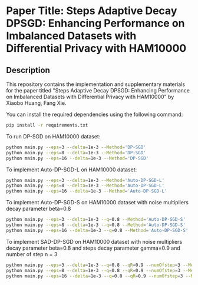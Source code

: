 # Paper Title: Steps Adaptive Decay DPSGD: Enhancing Performance on Imbalanced Datasets with Differential Privacy with HAM10000 

## Description
This repository contains the implementation and supplementary materials for the paper titled "Steps Adaptive Decay DPSGD: Enhancing Performance on Imbalanced Datasets with Differential Privacy with HAM10000" by Xiaobo Huang, Fang Xie.


You can install the required dependencies using the following command:
```bash
pip install -r requirements.txt
```

To run DP-SGD on HAM10000 dataset:
```bash
python main.py --eps=3 --delta=1e-3 --Method='DP-SGD'
python main.py --eps=8 --delta=1e-3 --Method='DP-SGD'
python main.py --eps=16 --delta=1e-3 --Method='DP-SGD'
```
To implement Auto-DP-SGD-L on HAM10000 dataset:
```bash
python main.py --eps=3 --delta=1e-3 --Method='Auto-DP-SGD-L'
python main.py --eps=8 --delta=1e-3 --Method='Auto-DP-SGD-L'
python main.py --eps=16 --delta=1e-3 --Method='Auto-DP-SGD-L'
```
To implement Auto-DP-SGD-S on HAM10000 dataset with noise multipliers decay parameter beta=0.8
```bash
python main.py --eps=3 --delta=1e-3 --q=0.8 --Method='Auto-DP-SGD-S'
python main.py --eps=8 --delta=1e-3 --q=0.8 --Method='Auto-DP-SGD-S'
python main.py --eps=16 --delta=1e-3 --q=0.8 --Method='Auto-DP-SGD-S'
```

To implement SAD-DP-SGD on HAM10000 dataset with noise multipliers decay parameter beta=0.8 and steps decay parameter gamma=0.9 and number of step n = 3
```bash
python main.py --eps=3 --delta=1e-3 --q=0.8 --qR=0.9 --numOfstep=3 --Method='SAD-DPSGD'
python main.py --eps=8 --delta=1e-3 --q=0.8 --qR=0.9 --numOfstep=3 --Method='SAD-DPSGD'
python main.py --eps=16 --delta=1e-3 --q=0.8 --qR=0.9 --numOfstep=3 --Method='SAD-DPSGD'
```